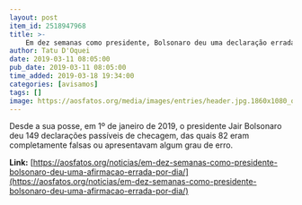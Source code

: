 ```yaml
---
layout: post
item_id: 2518947968
title: >-
    Em dez semanas como presidente, Bolsonaro deu uma declaração errada por dia
author: Tatu D'Oquei
date: 2019-03-11 08:05:00
pub_date: 2019-03-11 08:05:00
time_added: 2019-03-18 19:34:00
categories: [avisamos]
tags: []
image: https://aosfatos.org/media/images/entries/header.jpg.1860x1080_q85_box-410%2C0%2C2083%2C972_crop_upscale.jpg
---
```


Desde a sua posse, em 1º de janeiro de 2019, o presidente Jair Bolsonaro deu 149 declarações passíveis de checagem, das quais 82 eram completamente falsas ou apresentavam algum grau de erro.

**Link:** [https://aosfatos.org/noticias/em-dez-semanas-como-presidente-bolsonaro-deu-uma-afirmacao-errada-por-dia/](https://aosfatos.org/noticias/em-dez-semanas-como-presidente-bolsonaro-deu-uma-afirmacao-errada-por-dia/)

